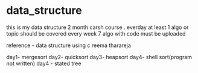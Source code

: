 # data_structure

this is my data structure 2 month carsh course .
everday at least 1 algo or topic should be covered
every week 7 algo with code must be uploaded 

reference - data structure using c reema tharareja

day1- mergesort
day2- quicksort
day3- heapsort
day4- shell sort(program not written)
day4 - stated tree
